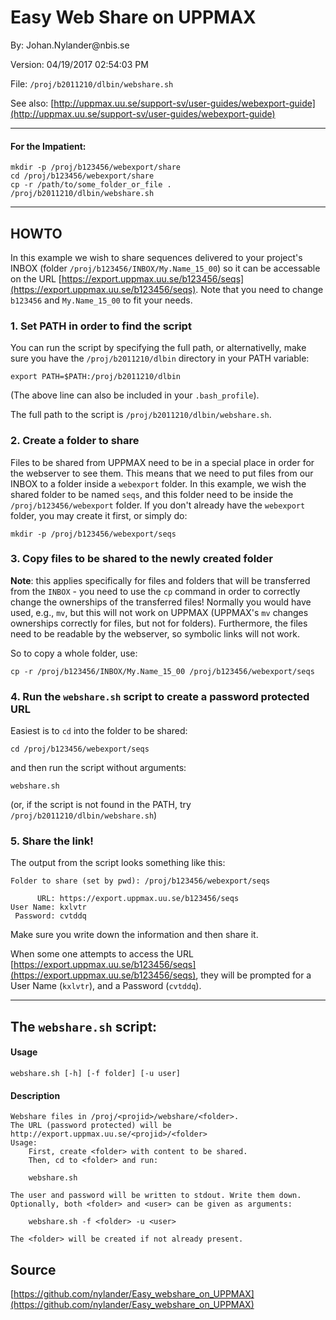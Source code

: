 # Easy Web Share on UPPMAX

By: Johan.Nylander\@nbis.se

Version: 04/19/2017 02:54:03 PM

File: `/proj/b2011210/dlbin/webshare.sh`

See also: [http://uppmax.uu.se/support-sv/user-guides/webexport-guide](http://uppmax.uu.se/support-sv/user-guides/webexport-guide)

---

#### For the Impatient:

    mkdir -p /proj/b123456/webexport/share
    cd /proj/b123456/webexport/share
    cp -r /path/to/some_folder_or_file .
    /proj/b2011210/dlbin/webshare.sh

---

## HOWTO 

In this example we wish to share sequences delivered to your project's
INBOX (folder `/proj/b123456/INBOX/My.Name_15_00`) so it can be accessable
on the URL [https://export.uppmax.uu.se/b123456/seqs](https://export.uppmax.uu.se/b123456/seqs).
Note that you need to change `b123456` and `My.Name_15_00` to fit your needs.

### 1. Set PATH in order to find the script

You can run the script by specifying the full path, or alternativelly, make sure you have
the `/proj/b2011210/dlbin` directory in your PATH variable:

    export PATH=$PATH:/proj/b2011210/dlbin

(The above line can also be included in your `.bash_profile`).

The full path to the script is `/proj/b2011210/dlbin/webshare.sh`.


### 2. Create a folder to share

Files to be shared from UPPMAX need to be in a special place in order for
the webserver to see them. This means that we need to put files from our INBOX to a
folder inside a `webexport` folder. In this example, we wish the shared folder to be
named `seqs`, and this folder need to be inside the `/proj/b123456/webexport` folder.
If you don't already have the `webexport` folder, you may create it first,
or simply do:

    mkdir -p /proj/b123456/webexport/seqs


### 3. Copy files to be shared to the newly created folder 

**Note**: this applies specifically for files and folders that will be transferred
from the `INBOX` - you need to use the `cp` command in order to correctly change the
ownerships of the transferred files! Normally you would have used, e.g., `mv`, but this
will not work on UPPMAX (UPPMAX's `mv` changes ownerships correctly for files, but not
for folders). Furthermore, the files need to be readable by the webserver, so symbolic
links will not work.

So to copy a whole folder, use:

    cp -r /proj/b123456/INBOX/My.Name_15_00 /proj/b123456/webexport/seqs


### 4. Run the `webshare.sh` script to create a password protected URL

Easiest is to `cd` into the folder to be shared:

    cd /proj/b123456/webexport/seqs

and then run the script without arguments:

    webshare.sh

(or, if the script is not found in the PATH, try `/proj/b2011210/dlbin/webshare.sh`)

### 5. Share the link!

The output from the script looks something like this:

    Folder to share (set by pwd): /proj/b123456/webexport/seqs

          URL: https://export.uppmax.uu.se/b123456/seqs
    User Name: kxlvtr
     Password: cvtddq
    
Make sure you write down the information and then share it.

When some one attempts to access the URL
[https://export.uppmax.uu.se/b123456/seqs](https://export.uppmax.uu.se/b123456/seqs),
they will be prompted for a User Name (`kxlvtr`), and a Password (`cvtddq`).

---

## The `webshare.sh` script:

#### Usage

    webshare.sh [-h] [-f folder] [-u user]

#### Description

    Webshare files in /proj/<projid>/webshare/<folder>.
    The URL (password protected) will be http://export.uppmax.uu.se/<projid>/<folder>
    Usage:
        First, create <folder> with content to be shared.
        Then, cd to <folder> and run:

        webshare.sh

    The user and password will be written to stdout. Write them down.
    Optionally, both <folder> and <user> can be given as arguments:

        webshare.sh -f <folder> -u <user>

    The <folder> will be created if not already present.


## Source

[https://github.com/nylander/Easy_webshare_on_UPPMAX](https://github.com/nylander/Easy_webshare_on_UPPMAX)
